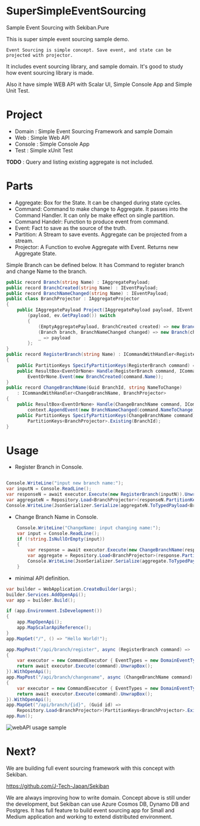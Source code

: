 # SuperSimpleEventSourcing
Sample Event Sourcing with Sekiban.Pure

This is super simple event sourcing sample demo.

```
Event Sourcing is simple concept. Save event, and state can be projected with projector.
```

It includes event sourcing library, and sample domain. It's good to study how event sourcing library is made.

Also it have simple WEB API with Scalar UI, Simple Console App and Simple Unit Test.

# Project

- Domain : Simple Event Sourcing Framework and sample Domain
- Web : Simple Web API
- Console : Simple Console App
- Test : Simple xUnit Test


**TODO** : Query and listing existing aggregate is not included.


# Parts

- Aggregate: Box for the State. It can be changed during state cycles.
- Command: Command to make change to Aggregate. It passes into the Command Handler. It can only be make effect on single partition.
- Command Handelr: Function to produce event from command.
- Event: Fact to save as the source of the truth.
- Partition: A Stream to save events. Aggregate can be projected from a stream.
- Projector: A Function to evolve Aggregate with Event. Returns new Aggregate State.

Simple Branch can be defined below.
It has Command to register branch and change Name to the branch.

```SimpleBranchDefinition.cs
public record Branch(string Name) : IAggregatePayload;
public record BranchCreated(string Name) : IEventPayload;
public record BranchNameChanged(string Name) : IEventPayload;
public class BranchProjector : IAggregateProjector
{
    public IAggregatePayload Project(IAggregatePayload payload, IEvent ev) =>
        (payload, ev.GetPayload()) switch
        {
            (EmptyAggregatePayload, BranchCreated created) => new Branch(created.Name),
            (Branch branch, BranchNameChanged changed) => new Branch(changed.Name),
            _ => payload
        };
}
public record RegisterBranch(string Name) : ICommandWithHandler<RegisterBranch, BranchProjector>
{
    public PartitionKeys SpecifyPartitionKeys(RegisterBranch command) => PartitionKeys<BranchProjector>.Generate();
    public ResultBox<EventOrNone> Handle(RegisterBranch command, ICommandContext context) =>
        EventOrNone.Event(new BranchCreated(command.Name));
}
public record ChangeBranchName(Guid BranchId, string NameToChange)
    : ICommandWithHandler<ChangeBranchName, BranchProjector>
{
    public ResultBox<EventOrNone> Handle(ChangeBranchName command, ICommandContext context) =>
        context.AppendEvent(new BranchNameChanged(command.NameToChange));
    public PartitionKeys SpecifyPartitionKeys(ChangeBranchName command) =>
        PartitionKeys<BranchProjector>.Existing(BranchId);
}
```

# Usage
- Register Branch in Console.
```RegisterBranch.cs

Console.WriteLine("input new branch name:");
var inputN = Console.ReadLine();
var responseN = await executor.Execute(new RegisterBranch(inputN)).UnwrapBox();
var aggregateN = Repository.Load<BranchProjector>(responseN.PartitionKeys).UnwrapBox();
Console.WriteLine(JsonSerializer.Serialize(aggregateN.ToTypedPayload<Branch>().UnwrapBox()));

```
- Change Branch Name in Console.

```ChangeBranchName.cs
    Console.WriteLine("ChangeName: input changing name:");
    var input = Console.ReadLine();
    if (!string.IsNullOrEmpty(input))
    {
        var response = await executor.Execute(new ChangeBranchName(responseN.PartitionKeys.AggregateId, input??"")).UnwrapBox();
        var aggregate = Repository.Load<BranchProjector>(response.PartitionKeys).UnwrapBox();
        Console.WriteLine(JsonSerializer.Serialize(aggregate.ToTypedPayload<Branch>().UnwrapBox()));
    }
```

- minimal API definition.
```Program.cs
var builder = WebApplication.CreateBuilder(args);
builder.Services.AddOpenApi();
var app = builder.Build();

if (app.Environment.IsDevelopment())
{
    app.MapOpenApi();
    app.MapScalarApiReference();
}
app.MapGet("/", () => "Hello World!");

app.MapPost("/api/branch/register", async (RegisterBranch command) =>
{
    var executor = new CommandExecutor { EventTypes = new DomainEventTypes() };
    return await executor.Execute(command).UnwrapBox();
}).WithOpenApi();
app.MapPost("/api/branch/changename", async (ChangeBranchName command) =>
{
    var executor = new CommandExecutor { EventTypes = new DomainEventTypes() };
    return await executor.Execute(command).UnwrapBox();
}).WithOpenApi();
app.MapGet("/api/branch/{id}", (Guid id) => 
    Repository.Load<BranchProjector>(PartitionKeys<BranchProjector>.Existing(id)).Conveyor(aggregate => aggregate.ToTypedPayload<Branch>()).UnwrapBox()).WithOpenApi();
app.Run();

```

![webAPI usage sample](/output.gif)

# Next?

We are building full event sourcing framework with this concept with Sekiban.

https://github.com/J-Tech-Japan/Sekiban

We are always improving how to write domain. Concept above is still under the development, but Sekiban can use Azure Cosmos DB, Dynamo DB and Postgres. It has full feature to build event sourcing app for Small and Medium application and working to extend distributed environment.
